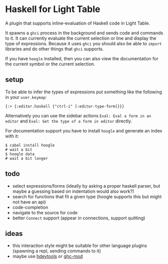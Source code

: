 # Haskell for Light Table

A plugin that supports inline-evaluation of Haskell code in Light Table.

It spawns a `ghci` process in the background and sends code and commands
to it. It can currently evaluate the current selection or line and display
the type of expressions. Because it uses `ghci` you should also be able
to `import` libraries and do other things that `ghci` supports.

If you have `hoogle` installed, then you can also view the documentation
for the current symbol or the current selection.

## setup

To be able to infer the types of expressions put something like the
following in your `user.keymap`:

    {:+ {:editor.haskell {"ctrl-i" [:editor-type-form]}}}

Alternatively you can use the sidebar actions `Eval: Eval a form in an editor`
and `Eval: Get the type of a form in editor` directly.

For documentation support you have to install `hoogle` and generate an index
with it:

    $ cabal install hoogle
    # wait a bit
    $ hoogle data
    # wait a bit longer

## todo

* select expressions/forms (ideally by asking a proper haskell parser,
    but maybe a guessing based on indentation would also work?)
* search for functions that fit a given type (hoogle supports this but
    might not have an api)
* code-completion
* navigate to the source for code
* better `Connect` support (appear in connections, support quitting)

## ideas

* this interaction style might be suitable for other language
    plugins (spawning a repl, sending commands to it)
* maybe use [hdevtools](https://github.com/bitc/hdevtools) or
    [ghc-mod](https://github.com/kazu-yamamoto/ghc-mod)